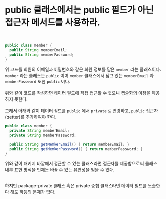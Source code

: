 # public 클래스에서는 public 필드가 아닌 접근자 메서드를 사용하라.

<br>

```java
public class member {
  public String memberEmail;
  public String memberPassword;
}  
```

위 코드를 회원의 이메일과 비밀번호와 같은 회원 정보를 담은 `member` 라는 클래스이다. <br>
`member` 라는 클래스는 `public` 이며 `member` 클래스에서 담고 있는 `memberEmail` 과 `memberPassword` 또한 `public` 이다. <br>
<br>
위와 같이 코드를 작성하면 데이터 필드에 직접 접근할 수 있으니 캡슐화의 이점을 제공하지 못한다. <br>
<br>
그래서 아래와 같이 데이터 필드를 `public` 에서 `private` 로 변경하고, `public` 접근자(getter)를 추가하여야 한다. <br>

```java
public class member {
  private String memberEmail;
  private String memberPassword;

  public String getMemberEmail() { return memberEmail; }
  public String getMemberPassword() { return memberPassword; }
}  
```
위와 같이 패키지 바깥에서 접근할 수 있는 클래스라면 접근자를 제공함으로써 클래스 내부 표현 방식을 언제든 바꿀 수 있는 유연성을 얻을 수 있다. <br>

<br>
하지만 package-private 클래스 혹은 private 중첩 클래스라면 데이터 필드를 노출한다 해도 하등의 문제가 없다. <br>
